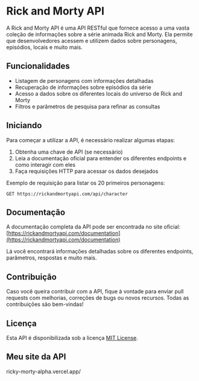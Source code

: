 # Rick and Morty API

A Rick and Morty API é uma API RESTful que fornece acesso a uma vasta coleção de informações sobre a série animada Rick and Morty. Ela permite que desenvolvedores acessem e utilizem dados sobre personagens, episódios, locais e muito mais.

## Funcionalidades

- Listagem de personagens com informações detalhadas
- Recuperação de informações sobre episódios da série
- Acesso a dados sobre os diferentes locais do universo de Rick and Morty
- Filtros e parâmetros de pesquisa para refinar as consultas

## Iniciando

Para começar a utilizar a API, é necessário realizar algumas etapas:

1. Obtenha uma chave de API (se necessário)
2. Leia a documentação oficial para entender os diferentes endpoints e como interagir com eles
3. Faça requisições HTTP para acessar os dados desejados

Exemplo de requisição para listar os 20 primeiros personagens:

```
GET https://rickandmortyapi.com/api/character
```

## Documentação

A documentação completa da API pode ser encontrada no site oficial: [https://rickandmortyapi.com/documentation](https://rickandmortyapi.com/documentation)

Lá você encontrará informações detalhadas sobre os diferentes endpoints, parâmetros, respostas e muito mais.

## Contribuição

Caso você queira contribuir com a API, fique à vontade para enviar pull requests com melhorias, correções de bugs ou novos recursos. Todas as contribuições são bem-vindas!

## Licença

Esta API é disponibilizada sob a licença [MIT License](LICENSE).

## Meu site da API

ricky-morty-alpha.vercel.app/
